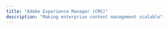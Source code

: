 ```yaml
---
title: "Adobe Experience Manager (CMS)"
description: "Making enterprise content management scalable"
---
```

